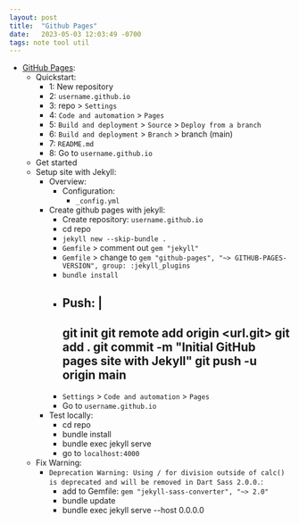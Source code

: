 ```yaml
---
layout: post
title:  "Github Pages"
date:   2023-05-03 12:03:49 -0700
tags: note tool util
---
```


- [GitHub Pages](https://docs.github.com/en/pages):
    - Quickstart:
        - 1: New repository
        - 2: `username.github.io`
        - 3: repo > `Settings`
        - 4: `Code and automation` > `Pages`
        - 5: `Build and deployment` > `Source` > `Deploy from a branch`
        - 6: `Build and deployment` > `Branch` > branch (main)
        - 7: `README.md`
        - 8: Go to `username.github.io`
    - Get started
    - Setup site with Jekyll:
        - Overview:
            - Configuration:
                - `_config.yml`
        - Create github pages with jekyll:
            - Create repository: `username.github.io`
            - cd repo
            - `jekyll new --skip-bundle .`
            - `Gemfile` > comment out `gem "jekyll"`
            - `Gemfile` > change to `gem "github-pages", "~> GITHUB-PAGES-VERSION", group: :jekyll_plugins`
            - `bundle install`
            - Push: |
                ---
                git init
                git remote add origin <url.git>
                git add .
                git commit -m "Initial GitHub pages site with Jekyll"
                git push -u origin main
                ---
            - `Settings` > `Code and automation` > `Pages`
            - Go to `username.github.io`
        - Test locally:
            - cd repo
            - bundle install
            - bundle exec jekyll serve
            - go to `localhost:4000`
    - Fix Warning:
        - `Deprecation Warning: Using / for division outside of calc() is deprecated and will be removed in Dart Sass 2.0.0.`:
            - add to Gemfile: `gem "jekyll-sass-converter", "~> 2.0"`
            - bundle update
            - bundle exec jekyll serve --host 0.0.0.0